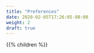 ```yaml
---
title: "Preferences"
date: 2020-02-05T17:26:05-08:00
weight: 2
draft: true
---
```


{{% children %}}
